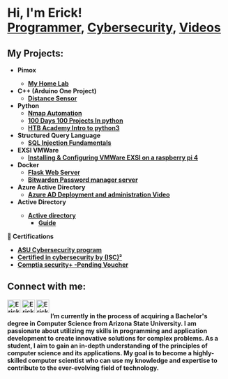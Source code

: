 <h1>Hi, I'm Erick! <br/><a href="https://github.com/Erick-Chimal">Programmer</a>, <a href="https://www.linkedin.com/in/erick-chimal-566a59191/]">Cybersecurity</a>, <a href="https://www.youtube.com/@erickchimal-ds5wh">Videos</a></h1>

<h2>My Projects:</h2>

- <b>Pimox<b/>
  - [My Home Lab](https://github.com/Erick-Chimal/HomeLab)
- <b>C++ (Arduino One Project)</b>
  - [Distance Sensor](https://github.com/Erick-Chimal/Distance-Sensor)
- <b >Python </b>
  - [Nmap Automation](https://github.com/Erick-Chimal/Nmap-automation)
  - [100 Days 100 Projects In python](https://github.com/Erick-Chimal/100-days-100-project-in-python)
  - [HTB Academy Intro to python3](https://github.com/Erick-Chimal/HTB-Academy-Python-Scripts)
- <b>Structured Query Language</b>
  - [SQL Injection Fundamentals](https://github.com/Erick-Chimal/SQL-Injection)
- <b>EXSI VMWare</b>
  - [Installing & Configuring VMWare EXSI on a raspberry pi 4](https://github.com/Erick-Chimal/VMware-exsi-on-a-raspberry-pi)
- <b>Docker</b>
  - [Flask Web Server](https://github.com/Erick-Chimal/Flask-Web-Server)
  - [Bitwarden Password manager server](https://github.com/Erick-Chimal/BitWarden-Docker-Container)
- <b> Azure Active Directory </b>
  - [Azure AD Deployment and administration Video](https://youtu.be/Vjk2fJ26r80)
- <b> Active Directory <b>
  - [Active directory](https://academy.hackthebox.com/achievement/515854/74)
    - [Guide](https://github.com/Erick-Chimal/Active-Directory-HTB-academy)
  
<b> 📜  Certifications </b>
  - [ASU Cybersecurity program](https://api.badgr.io/public/assertions/dfCQzOYJQ828vUu-Wvdclg?identity__email=erickchimal1%40gmail.com)
  - [Certified in cybersecurity by (ISC)²](https://www.credly.com/badges/4b06ab5a-fb14-4c8b-bf32-2a47544c7407/public_url)
  - [Comptia security+  -Pending Voucher]()

<h2> Connect with me:</h2>

[<img align="left" alt="ErickChimal | HTB" width="30px" src="https://www.svgrepo.com/show/331423/hack-the-box.svg" />][htb]
[<img align="left" alt="ErickChimal | LinkedIn" width="30px" src="https://cdn.jsdelivr.net/npm/simple-icons@v3/icons/linkedin.svg" />][linkedin]
[<img align="left" alt="ErickChimal | HTB" width="30px" src="https://user-images.githubusercontent.com/125524019/225678481-0024c068-8603-4114-b2a8-db5d9eebb88a.png" />][ASU]
<!-- [<img align="left" alt="JoshMadakor | Instagram" width="22px" src="https://cdn.jsdelivr.net/npm/simple-icons@v3/icons/instagram.svg" />][instagram] -->

[htb]: https://app.hackthebox.com/profile/1264204
[ASU]: https://api.badgr.io/public/assertions/dfCQzOYJQ828vUu-Wvdclg?identity__email=erickchimal1%40gmail.com
[linkedin]: https://www.linkedin.com/in/erick-chimal-566a59191/
<!-- [HTB]: https://academy.hackthebox.com/achievement/515854/88 -->
<!--
**joshmadakor1/joshmadakor1** is a ✨ _special_ ✨ repository because its `README.md` (this file) appears on your GitHub profile.
Here are some ideas to get you started:
-->
<h2></h2>
<br />
I’m currently in the process of acquiring a Bachelor's degree in Computer Science from Arizona State University. I am passionate about utilizing my skills in programming and application development to create innovative solutions for complex problems. As a student, I aim to gain an in-depth understanding of the principles of computer science and its applications. My goal is to become a highly-skilled computer scientist who can use my knowledge and expertise to contribute to the ever-evolving field of technology.

